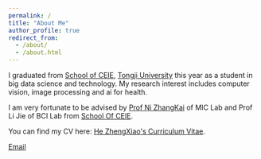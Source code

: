 ```yaml
---
permalink: /
title: "About Me"
author_profile: true
redirect_from: 
  - /about/
  - /about.html
---
```

I graduated from [School of CEIE](https://see.tongji.edu.cn/), [Tongji University](https://www.tongji.edu.cn/) this year as a student in big data science and technology. My research interest includes computer vision, image processing and ai for health.

I am very fortunate to be advised by [Prof Ni ZhangKai](https://eezkni.github.io/) of MIC Lab and Prof Li Jie of BCI Lab from [School Of CEIE](https://see.tongji.edu.cn/).

You can find my CV here: [He ZhengXiao's Curriculum Vitae](./assets/hezhengxiao-cv.pdf).

[Email](mailto:zhengxiaohe4@gmail.com)
